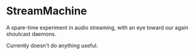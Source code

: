 # StreamMachine

A spare-time experiment in audio streaming, with an eye toward our again shoutcast daemons.

Currently doesn't do anything useful.